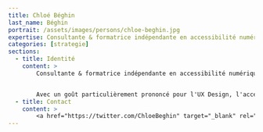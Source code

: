 ```yaml
---
title: Chloé Béghin
last_name: Béghin
portrait: /assets/images/persons/chloe-beghin.jpg
expertise: Consultante & formatrice indépendante en accessibilité numérique, assurance qualité web (certifiée Opquast expert) et UX Design
categories: [strategie]
sections:
  - title: Identité
    content: >
        Consultante & formatrice indépendante en accessibilité numérique, assurance qualité web (certifiée Opquast expert) et UX Design.


        Avec un goût particulièrement prononcé pour l'UX Design, l'accessibilité numérique et la qualité web, je vous accompagne pour concrétiser vos attentes et optimiser l'expérience utilisateur de vos services en ligne et digitaux.
  - title: Contact
    content: >
        <a href="https://twitter.com/ChloeBeghin" target="_blank" rel="noreferrer">Twitter</a>
---
```

